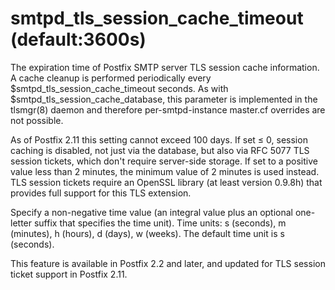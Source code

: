 # smtpd_tls_session_cache_timeout (default:3600s) 

 The expiration time of Postfix SMTP server TLS session cache
information. A cache cleanup is performed periodically
every $smtpd_tls_session_cache_timeout seconds. As with
$smtpd_tls_session_cache_database, this parameter is implemented in the
tlsmgr(8) daemon and therefore per-smtpd-instance master.cf overrides
are not possible. 

 As of Postfix 2.11 this setting cannot exceed 100 days.  If set
&le; 0, session caching is disabled, not just via the database, but
also via RFC 5077 TLS session tickets, which don't require server-side
storage.  If set to a positive value less than 2 minutes, the minimum
value of 2 minutes is used instead.  TLS session tickets require
an OpenSSL library (at least version 0.9.8h) that provides full
support for this TLS extension. 

 Specify a non-negative time value (an integral value plus an optional
one-letter suffix that specifies the time unit).  Time units: s
(seconds), m (minutes), h (hours), d (days), w (weeks).
The default time unit is s (seconds).  

 This feature is available in Postfix 2.2 and later, and updated
for TLS session ticket support in Postfix 2.11. 


